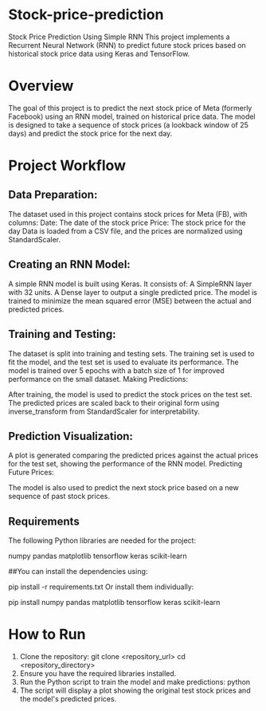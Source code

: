 # Stock-price-prediction
Stock Price Prediction Using Simple RNN
This project implements a Recurrent Neural Network (RNN) to predict future stock prices based on historical stock price data using Keras and TensorFlow.

# Overview
The goal of this project is to predict the next stock price of Meta (formerly Facebook) using an RNN model, trained on historical price data. The model is designed to take a sequence of stock prices (a lookback window of 25 days) and predict the stock price for the next day.

# Project Workflow
## Data Preparation:

The dataset used in this project contains stock prices for Meta (FB), with columns:
Date: The date of the stock price
Price: The stock price for the day
Data is loaded from a CSV file, and the prices are normalized using StandardScaler.

## Creating an RNN Model:

A simple RNN model is built using Keras. It consists of:
A SimpleRNN layer with 32 units.
A Dense layer to output a single predicted price.
The model is trained to minimize the mean squared error (MSE) between the actual and predicted prices.

## Training and Testing:

The dataset is split into training and testing sets. The training set is used to fit the model, and the test set is used to evaluate its performance.
The model is trained over 5 epochs with a batch size of 1 for improved performance on the small dataset.
Making Predictions:

After training, the model is used to predict the stock prices on the test set.
The predicted prices are scaled back to their original form using inverse_transform from StandardScaler for interpretability.

## Prediction Visualization:

A plot is generated comparing the predicted prices against the actual prices for the test set, showing the performance of the RNN model.
Predicting Future Prices:

The model is also used to predict the next stock price based on a new sequence of past stock prices.

## Requirements
The following Python libraries are needed for the project:

numpy
pandas
matplotlib
tensorflow
keras
scikit-learn

##You can install the dependencies using:

pip install -r requirements.txt
Or install them individually:

pip install numpy pandas matplotlib tensorflow keras scikit-learn

# How to Run

1) Clone the repository:
    git clone <repository_url>
    cd <repository_directory>
2) Ensure you have the required libraries installed.
3) Run the Python script to train the model and make predictions:
     python <Filename>
4) The script will display a plot showing the original test stock prices and the model's predicted prices.
